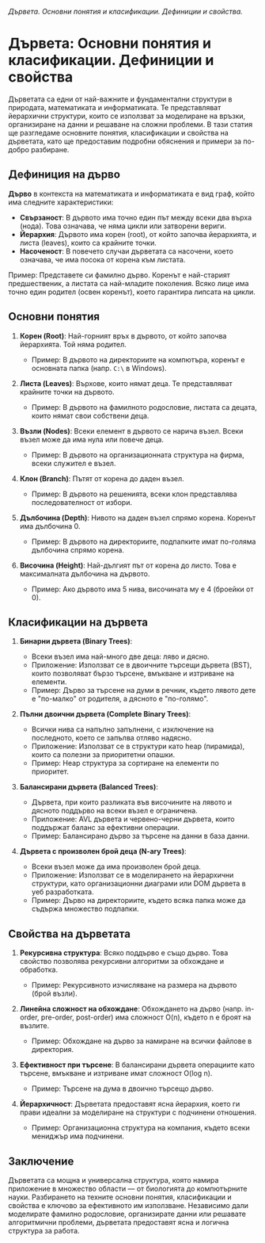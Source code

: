 _Дървета. Основни понятия и класификации. Дефиниции и свойства._

# Дървета: Основни понятия и класификации. Дефиниции и свойства

Дърветата са едни от най-важните и фундаментални структури в природата, математиката и информатиката. Те представляват йерархични структури, които се използват за моделиране на връзки, организиране на данни и решаване на сложни проблеми. В тази статия ще разгледаме основните понятия, класификации и свойства на дърветата, като ще предоставим подробни обяснения и примери за по-добро разбиране.

## Дефиниция на дърво

**Дърво** в контекста на математиката и информатиката е вид граф, който има следните характеристики:
- **Свързаност**: В дървото има точно един път между всеки два върха (нода). Това означава, че няма цикли или затворени вериги.
- **Йерархия**: Дървото има корен (root), от който започва йерархията, и листа (leaves), които са крайните точки.
- **Насоченост**: В повечето случаи дърветата са насочени, което означава, че има посока от корена към листата.

Пример: Представете си фамилно дърво. Коренът е най-старият предшественик, а листата са най-младите поколения. Всяко лице има точно един родител (освен коренът), което гарантира липсата на цикли.

## Основни понятия

1. **Корен (Root)**: Най-горният връх в дървото, от който започва йерархията. Той няма родител.
   - Пример: В дървото на директориите на компютъра, коренът е основната папка (напр. `C:\` в Windows).

2. **Листа (Leaves)**: Върхове, които нямат деца. Те представляват крайните точки на дървото.
   - Пример: В дървото на фамилното родословие, листата са децата, които нямат свои собствени деца.

3. **Възли (Nodes)**: Всеки елемент в дървото се нарича възел. Всеки възел може да има нула или повече деца.
   - Пример: В дървото на организационната структура на фирма, всеки служител е възел.

4. **Клон (Branch)**: Пътят от корена до даден възел.
   - Пример: В дървото на решенията, всеки клон представлява последователност от избори.

5. **Дълбочина (Depth)**: Нивото на даден възел спрямо корена. Коренът има дълбочина 0.
   - Пример: В дървото на директориите, подпапките имат по-голяма дълбочина спрямо корена.

6. **Височина (Height)**: Най-дългият път от корена до листо. Това е максималната дълбочина на дървото.
   - Пример: Ако дървото има 5 нива, височината му е 4 (броейки от 0).

## Класификации на дървета

1. **Бинарни дървета (Binary Trees)**:
   - Всеки възел има най-много две деца: ляво и дясно.
   - Приложение: Използват се в двоичните търсещи дървета (BST), които позволяват бързо търсене, вмъкване и изтриване на елементи.
   - Пример: Дърво за търсене на думи в речник, където лявото дете е "по-малко" от родителя, а дясното е "по-голямо".

2. **Пълни двоични дървета (Complete Binary Trees)**:
   - Всички нива са напълно запълнени, с изключение на последното, което се запълва отляво надясно.
   - Приложение: Използват се в структури като heap (пирамида), които са полезни за приоритетни опашки.
   - Пример: Heap структура за сортиране на елементи по приоритет.

3. **Балансирани дървета (Balanced Trees)**:
   - Дървета, при които разликата във височините на лявото и дясното поддърво на всеки възел е ограничена.
   - Приложение: AVL дървета и червено-черни дървета, които поддържат баланс за ефективни операции.
   - Пример: Балансирано дърво за търсене на данни в база данни.

4. **Дървета с произволен брой деца (N-ary Trees)**:
   - Всеки възел може да има произволен брой деца.
   - Приложение: Използват се в моделирането на йерархични структури, като организационни диаграми или DOM дървета в уеб разработката.
   - Пример: Дърво на директориите, където всяка папка може да съдържа множество подпапки.

## Свойства на дърветата

1. **Рекурсивна структура**: Всяко поддърво е също дърво. Това свойство позволява рекурсивни алгоритми за обхождане и обработка.
   - Пример: Рекурсивното изчисляване на размера на дървото (брой възли).

2. **Линейна сложност на обхождане**: Обхождането на дърво (напр. in-order, pre-order, post-order) има сложност O(n), където n е броят на възлите.
   - Пример: Обхождане на дърво за намиране на всички файлове в директория.

3. **Ефективност при търсене**: В балансирани дървета операциите като търсене, вмъкване и изтриване имат сложност O(log n).
   - Пример: Търсене на дума в двоично търсещо дърво.

4. **Йерархичност**: Дърветата предоставят ясна йерархия, което ги прави идеални за моделиране на структури с подчинени отношения.
   - Пример: Организационна структура на компания, където всеки мениджър има подчинени.

## Заключение

Дърветата са мощна и универсална структура, която намира приложение в множество области — от биологията до компютърните науки. Разбирането на техните основни понятия, класификации и свойства е ключово за ефективното им използване. Независимо дали моделирате фамилно родословие, организирате данни или решавате алгоритмични проблеми, дърветата предоставят ясна и логична структура за работа.
